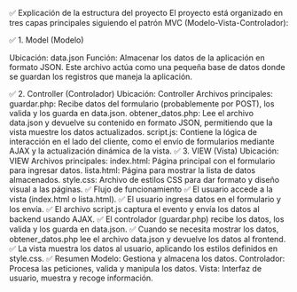 ✅ Explicación de la estructura del proyecto
El proyecto está organizado en tres capas principales siguiendo el patrón MVC (Modelo-Vista-Controlador):

✅ 1. Model (Modelo)

Ubicación: data.json
Función:
Almacenar los datos de la aplicación en formato JSON. Este archivo actúa como una pequeña base de datos donde se guardan los registros que maneja la aplicación.

✅ 2. Controller (Controlador)
Ubicación: Controller
Archivos principales:
guardar.php: Recibe datos del formulario (probablemente por POST), los valida y los guarda en data.json.
obtener_datos.php: Lee el archivo data.json y devuelve su contenido en formato JSON, permitiendo que la vista muestre los datos actualizados.
script.js: Contiene la lógica de interacción en el lado del cliente, como el envío de formularios mediante AJAX y la actualización dinámica de la vista.
✅ 3. VIEW (Vista)
Ubicación: VIEW
Archivos principales:
index.html: Página principal con el formulario para ingresar datos.
lista.html: Página para mostrar la lista de datos almacenados.
style.css: Archivo de estilos CSS para dar formato y diseño visual a las páginas.
✅ Flujo de funcionamiento
✅ El usuario accede a la vista (index.html o lista.html).
✅ El usuario ingresa datos en el formulario y los envía.
✅ El archivo script.js captura el evento y envía los datos al backend usando AJAX.
✅ El controlador (guardar.php) recibe los datos, los valida y los guarda en data.json.
✅ Cuando se necesita mostrar los datos, obtener_datos.php lee el archivo data.json y devuelve los datos al frontend.
✅ La vista muestra los datos al usuario, aplicando los estilos definidos en style.css.
✅ Resumen
Modelo: Gestiona y almacena los datos.
Controlador: Procesa las peticiones, valida y manipula los datos.
Vista: Interfaz de usuario, muestra y recoge información.
